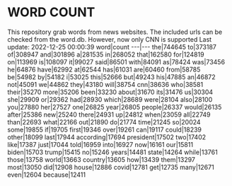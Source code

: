 # WORD COUNT
This repository grab words from news websites. The included urls can be checked from the word.db.
However, now only CNN is supported
Last update: 2022-12-25 00:00:39
word|count
---|---
the|744645
to|373187
of|308947
and|301896
a|281535
in|268052
that|162580
for|124819
on|113969
is|108097
it|99027
said|86501
with|84091
as|78424
was|73456
he|64876
have|62992
at|62544
has|61031
are|60460
from|58785
be|54982
by|54182
i|53025
this|52666
but|49243
his|47885
an|46872
not|45091
we|44862
they|43180
will|38754
cnn|38636
who|38581
their|35270
more|35206
been|33230
about|31670
its|31476
us|30304
she|29909
or|29362
had|28930
which|28689
were|28104
also|28100
you|27880
her|27527
one|26825
year|26805
people|26337
would|26135
after|25386
new|25240
there|24931
up|24812
when|23059
all|22749
than|22693
what|22166
out|21890
do|21774
time|21245
so|20024
some|19855
if|19705
first|19346
over|19261
can|19117
could|18239
other|18099
last|17944
according|17694
president|17502
two|17402
like|17387
just|17044
told|16959
into|16927
now|16161
our|15811
biden|15703
trump|15415
no|15246
years|14481
state|14264
while|13761
those|13758
world|13663
country|13605
how|13439
them|13297
most|13050
did|12908
house|12886
covid|12781
get|12735
many|12671
even|12604
because|12411

